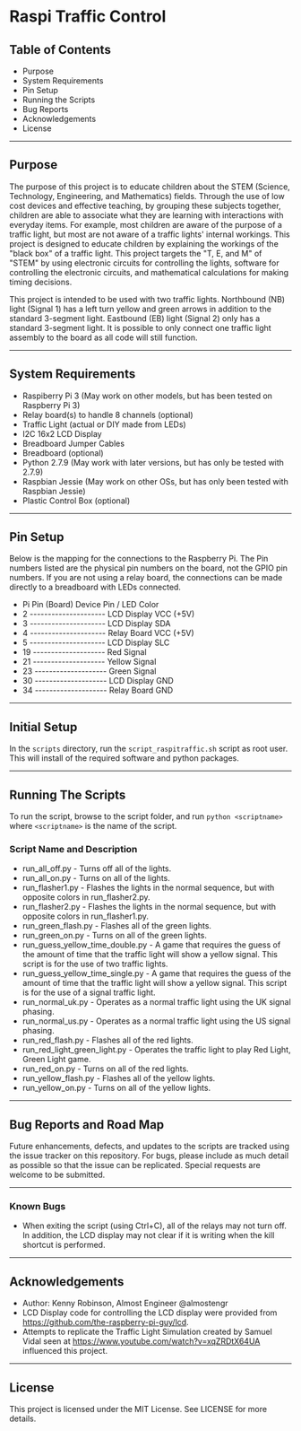 # Raspi Traffic Control

## Table of Contents
* Purpose
* System Requirements
* Pin Setup
* Running the Scripts
* Bug Reports
* Acknowledgements
* License

----

## Purpose 
The purpose of this project is to educate children about the STEM (Science, Technology, 
Engineering, and Mathematics) fields. Through the use of low cost devices and effective 
teaching, by grouping these subjects together, children are able to associate what they 
are learning with interactions with everyday items. For example, most children are 
aware of the purpose of a traffic light, but most are not aware of a traffic lights' 
internal workings. This project is designed to educate children by explaining the 
workings of the "black box" of a traffic light. This project targets the "T, E, and 
M" of "STEM" by using electronic circuits for controlling the lights, software for 
controlling the electronic circuits, and mathematical calculations for making 
timing decisions.

This project is intended to be used with two traffic lights. Northbound (NB) light 
(Signal 1) has a left turn yellow and green arrows in addition to the standard 3-segment 
light. Eastbound (EB) light (Signal 2) only has a standard 3-segment light. It is possible to
only connect one traffic light assembly to the board as all code will still function.

----

## System Requirements
* Raspiberry Pi 3 (May work on other models, but has been tested on Raspberry Pi 3)
* Relay board(s) to handle 8 channels (optional)
* Traffic Light (actual or DIY made from LEDs)
* I2C 16x2 LCD Display 
* Breadboard Jumper Cables
* Breadboard (optional)
* Python 2.7.9 (May work with later versions, but has only be tested with 2.7.9)
* Raspbian Jessie (May work on other OSs, but has only been tested with Raspbian Jessie)
* Plastic Control Box (optional)

----

## Pin Setup
Below is the mapping for the connections to the Raspberry Pi. The Pin numbers
listed are the physical pin numbers on the board, not the GPIO pin numbers. If 
you are not using a relay board, the connections can be made directly to a 
breadboard with LEDs connected.

* Pi Pin (Board)		Device Pin / LED Color
* 2 --------------------- LCD Display VCC (+5V)
* 3 --------------------- LCD Display SDA
* 4 --------------------- Relay Board VCC (+5V)
* 5 --------------------- LCD Display SLC
* 19 -------------------- Red Signal
* 21 -------------------- Yellow Signal
* 23 -------------------- Green Signal
* 30 -------------------- LCD Display GND
* 34 -------------------- Relay Board GND

----

## Initial Setup
In the ```scripts``` directory, run the ```script_raspitraffic.sh``` script 
as root user. This will install of the required software and python packages.

----

## Running The Scripts
To run the script, browse to the script folder, and run `python <scriptname>` 
where `<scriptname>` is the name of the script.

### Script Name and Description
* run_all_off.py - Turns off all of the lights.
* run_all_on.py - Turns on all of the lights.
* run_flasher1.py - Flashes the lights in the normal sequence, but with 
opposite colors in run_flasher2.py.
* run_flasher2.py - Flashes the lights in the normal sequence, but with 
opposite colors in run_flasher1.py.
* run_green_flash.py - Flashes all of the green lights.
* run_green_on.py - Turns on all of the green lights.
* run_guess_yellow_time_double.py - A game that requires the guess of the 
amount of time that the traffic light will show a yellow signal. This script 
is for the use of two traffic lights.
* run_guess_yellow_time_single.py - A game that requires the guess of the 
amount of time that the traffic light will show a yellow signal.  This script 
is for the use of a signal traffic light. 
* run_normal_uk.py - Operates as a normal traffic light using the UK signal phasing.
* run_normal_us.py - Operates as a normal traffic light using the US signal phasing.
* run_red_flash.py - Flashes all of the red lights.
* run_red_light_green_light.py - Operates the traffic light to play Red Light, 
Green Light game.
* run_red_on.py - Turns on all of the red lights.
* run_yellow_flash.py - Flashes all of the yellow lights.
* run_yellow_on.py - Turns on all of the yellow lights.

----

## Bug Reports and Road Map
Future enhancements, defects, and updates to the scripts are tracked using the 
issue tracker on this repository. For bugs, please include as much detail 
as possible so that the issue can be replicated. Special requests are 
welcome to be submitted.

----

### Known Bugs
* When exiting the script (using Ctrl+C), all of the relays may not turn off.
In addition, the LCD display may not clear if it is writing when the kill
shortcut is performed.

----

## Acknowledgements
* Author: Kenny Robinson, Almost Engineer @almostengr
* LCD Display code for controlling the LCD display were provided from 
https://github.com/the-raspberry-pi-guy/lcd. 
* Attempts to replicate the Traffic Light Simulation created by Samuel Vidal 
seen at https://www.youtube.com/watch?v=xqZRDtX64UA influenced this project.

----

## License
This project is licensed under the MIT License. See LICENSE for more details.

